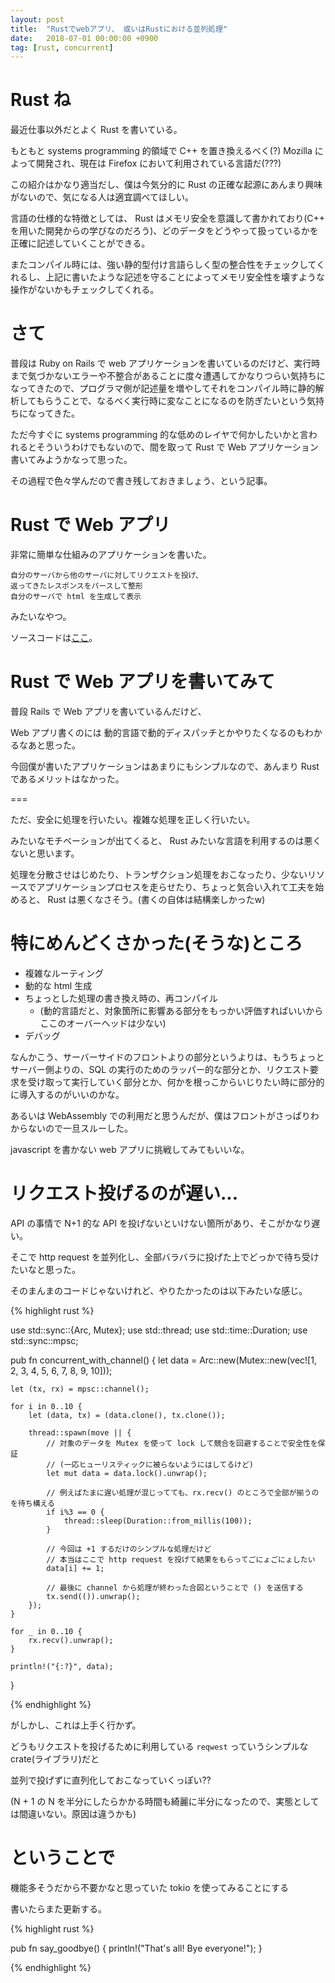 ```yaml
---
layout: post
title:  "Rustでwebアプリ、 或いはRustにおける並列処理"
date:   2018-07-01 00:00:00 +0900
tag: [rust, concurrent]
---
```


# Rust ね

最近仕事以外だとよく Rust を書いている。

もともと systems programming 的領域で C++ を置き換えるべく(?) Mozilla によって開発され、現在は Firefox において利用されている言語だ(???)

この紹介はかなり適当だし、僕は今気分的に Rust の正確な起源にあんまり興味がないので、気になる人は適宜調べてほしい。

言語の仕様的な特徴としては、 Rust はメモリ安全を意識して書かれており(C++ を用いた開発からの学びなのだろう)、どのデータをどうやって扱っているかを正確に記述していくことができる。

またコンパイル時には、強い静的型付け言語らしく型の整合性をチェックしてくれるし、上記に書いたような記述を守ることによってメモリ安全性を壊すような操作がないかもチェックしてくれる。

# さて

普段は Ruby on Rails で web アプリケーションを書いているのだけど、実行時まで気づかないエラーや不整合があることに度々遭遇してかなりつらい気持ちになってきたので、プログラマ側が記述量を増やしてそれをコンパイル時に静的解析してもらうことで、なるべく実行時に変なことになるのを防ぎたいという気持ちになってきた。

ただ今すぐに systems programming 的な低めのレイヤで何かしたいかと言われるとそういうわけでもないので、間を取って Rust で Web アプリケーション書いてみようかなって思った。

その過程で色々学んだので書き残しておきましょう、という記事。

# Rust で Web アプリ

非常に簡単な仕組みのアプリケーションを書いた。

```
自分のサーバから他のサーバに対してリクエストを投げ、
返ってきたレスポンスをパースして整形
自分のサーバで html を生成して表示
```

みたいなやつ。

ソースコードは[ここ](https://github.com/furuhama/trash_can)。

# Rust で Web アプリを書いてみて

普段 Rails で Web アプリを書いているんだけど、

Web アプリ書くのには 動的言語で動的ディスパッチとかやりたくなるのもわかるなあと思った。

今回僕が書いたアプリケーションはあまりにもシンプルなので、あんまり Rust であるメリットはなかった。

===

ただ、安全に処理を行いたい。複雑な処理を正しく行いたい。

みたいなモチベーションが出てくると、 Rust みたいな言語を利用するのは悪くないと思います。

処理を分散させはじめたり、トランザクション処理をおこなったり、少ないリソースでアプリケーションプロセスを走らせたり、ちょっと気合い入れて工夫を始めると、 Rust は悪くなさそう。(書くの自体は結構楽しかったw)

# 特にめんどくさかった(そうな)ところ

- 複雑なルーティング
- 動的な html 生成
- ちょっとした処理の書き換え時の、再コンパイル
    - (動的言語だと、対象箇所に影響ある部分をもっかい評価すればいいからここのオーバーヘッドは少ない)
- デバッグ

なんかこう、サーバーサイドのフロントよりの部分というよりは、もうちょっとサーバー側よりの、SQL の実行のためのラッパー的な部分とか、リクエスト要求を受け取って実行していく部分とか、何かを根っこからいじりたい時に部分的に導入するのがいいのかな。

あるいは WebAssembly での利用だと思うんだが、僕はフロントがさっぱりわからないので一旦スルーした。

javascript を書かない web アプリに挑戦してみてもいいな。

# リクエスト投げるのが遅い...

API の事情で N+1 的な API を投げないといけない箇所があり、そこがかなり遅い。

そこで http request を並列化し、全部バラバラに投げた上でどっかで待ち受けたいなと思った。

そのまんまのコードじゃないけれど、やりたかったのは以下みたいな感じ。

{% highlight rust %}

use std::sync::{Arc, Mutex};
use std::thread;
use std::time::Duration;
use std::sync::mpsc;

pub fn concurrent_with_channel() {
    let data = Arc::new(Mutex::new(vec![1, 2, 3, 4, 5, 6, 7, 8, 9, 10]));

    let (tx, rx) = mpsc::channel();

    for i in 0..10 {
        let (data, tx) = (data.clone(), tx.clone());

        thread::spawn(move || {
            // 対象のデータを Mutex を使って lock して競合を回避することで安全性を保証
            // (一応ヒューリスティックに被らないようにはしてるけど)
            let mut data = data.lock().unwrap();

            // 例えばたまに遅い処理が混じってても、rx.recv() のところで全部が揃うのを待ち構える
            if i%3 == 0 {
                thread::sleep(Duration::from_millis(100));
            }

            // 今回は +1 するだけのシンプルな処理だけど
            // 本当はここで http request を投げて結果をもらってごにょごにょしたい
            data[i] += 1;

            // 最後に channel から処理が終わった合図ということで () を送信する
            tx.send(()).unwrap();
        });
    }

    for _ in 0..10 {
        rx.recv().unwrap();
    }

    println!("{:?}", data);
}

{% endhighlight %}

がしかし、これは上手く行かず。

どうもリクエストを投げるために利用している `reqwest` っていうシンプルな crate(ライブラリ)だと

並列で投げずに直列化しておこなっていくっぽい??

(N + 1 の N を半分にしたらかかる時間も綺麗に半分になったので、実態としては間違いない。原因は違うかも)

# ということで

機能多そうだから不要かなと思っていた tokio を使ってみることにする

書いたらまた更新する。

{% highlight rust %}

pub fn say_goodbye() {
    println!("That's all! Bye everyone!");
}

{% endhighlight %}
